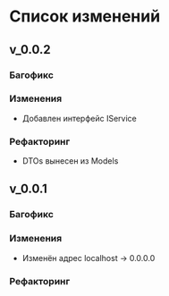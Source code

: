 # Список изменений

## v_0.0.2

### Багофикс

### Изменения

- Добавлен интерфейс IService

### Рефакторинг

- DTOs вынесен из Models

## v_0.0.1

### Багофикс

### Изменения

- Изменён адрес localhost -> 0.0.0.0

### Рефакторинг